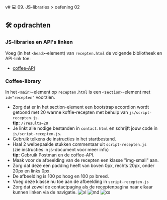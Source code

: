  v# 💻 09. JS-libraries > oefening 02

## 🛠️ opdrachten

### JS-libraries en API's linken

Voeg (in het `<head>`-element) van `recepten.html` de volgende bibliotheek en API-link toe:

 - [coffee-API](https://sampleapis.com/api-list/coffee)

### Coffee-library

In het `<main>`-element op `recepten.html` is een `<section>`-element met `id="recepten"` voorzien. 

 - Zorg dat er in het section-element een bootstrap accordion wordt getoond met 20 warme koffie-recepten met behulp van `js/script-recepten.js`.  
   **tip:**  `/?results=20`
 - Je linkt alle nodige bestanden in `contact.html` en schrijft jouw code in `js/script-recepten.js`.
 - Gebruik telkens de instructies in het startbestand.
 - Haal 2 welbepaalde stukken commentaar uit `script-recepten.js`  
   (zie instructies in js-document voor meer info)  
   **tip:** Gebruik Postman en de coffee-API.
 - Maak voor de afbeelding van de recepten een klasse "img-small" aan.
 - Zorg dat deze een padding heeft van boven 0px, rechts 20px, onder 20px en links 0px.
 - De afbeelding is 100 px hoog en 100 px breed.
 - Voeg deze klasse nu toe aan de afbeelding in `script-recepten.js`
 - Zorg dat zowel de contactpagina als de receptenpagina naar elkaar
kunnen linken via de navigatie.
![xl](../.readme_files/labo-09-recepten-1280x800.png)
![md](../.readme_files/labo-09-recepten-767x1024.png)
![xs](../.readme_files/labo-09-recepten-390x844.png)